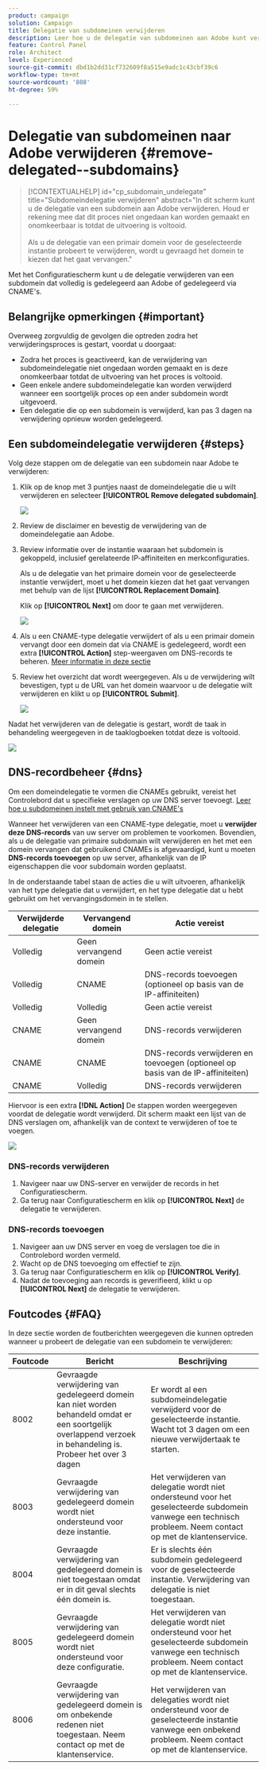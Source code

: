 ```yaml
---
product: campaign
solution: Campaign
title: Delegatie van subdomeinen verwijderen
description: Leer hoe u de delegatie van subdomeinen aan Adobe kunt verwijderen.
feature: Control Panel
role: Architect
level: Experienced
source-git-commit: dbd1b2dd31cf732609f8a515e9adc1c43cbf39c6
workflow-type: tm+mt
source-wordcount: '808'
ht-degree: 59%

---
```


# Delegatie van subdomeinen naar Adobe verwijderen {#remove-delegated--subdomains}

>[!CONTEXTUALHELP]
>id="cp_subdomain_undelegate"
>title="Subdomeindelegatie verwijderen"
>abstract="In dit scherm kunt u de delegatie van een subdomein aan Adobe verwijderen. Houd er rekening mee dat dit proces niet ongedaan kan worden gemaakt en onomkeerbaar is totdat de uitvoering is voltooid.<br><br>Als u de delegatie van een primair domein voor de geselecteerde instantie probeert te verwijderen, wordt u gevraagd het domein te kiezen dat het gaat vervangen."

Met het Configuratiescherm kunt u de delegatie verwijderen van een subdomein dat volledig is gedelegeerd aan Adobe of gedelegeerd via CNAME&#39;s.

## Belangrijke opmerkingen {#important}

Overweeg zorgvuldig de gevolgen die optreden zodra het verwijderingsproces is gestart, voordat u doorgaat:

* Zodra het proces is geactiveerd, kan de verwijdering van subdomeindelegatie niet ongedaan worden gemaakt en is deze onomkeerbaar totdat de uitvoering van het proces is voltooid.
* Geen enkele andere subdomeindelegatie kan worden verwijderd wanneer een soortgelijk proces op een ander subdomein wordt uitgevoerd.
* Een delegatie die op een subdomein is verwijderd, kan pas 3 dagen na verwijdering opnieuw worden gedelegeerd.

## Een subdomeindelegatie verwijderen {#steps}

Volg deze stappen om de delegatie van een subdomein naar Adobe te verwijderen:

1. Klik op de knop met 3 puntjes naast de domeindelegatie die u wilt verwijderen en selecteer **[!UICONTROL Remove delegated subdomain]**.

   ![](assets/undelegate-subdomain.png)

1. Review de disclaimer en bevestig de verwijdering van de domeindelegatie aan Adobe.

1. Review informatie over de instantie waaraan het subdomein is gekoppeld, inclusief gerelateerde IP-affiniteiten en merkconfiguraties.

   Als u de delegatie van het primaire domein voor de geselecteerde instantie verwijdert, moet u het domein kiezen dat het gaat vervangen met behulp van de lijst **[!UICONTROL Replacement Domain]**.

   Klik op **[!UICONTROL Next]** om door te gaan met verwijderen.

   ![](assets/undelegate-subdomain-details.png)

1. Als u een CNAME-type delegatie verwijdert of als u een primair domein vervangt door een domein dat via CNAME is gedelegeerd, wordt een extra **[!UICONTROL Action]** step-weergaven om DNS-records te beheren. [Meer informatie in deze sectie](#dns)

1. Review het overzicht dat wordt weergegeven. Als u de verwijdering wilt bevestigen, typt u de URL van het domein waarvoor u de delegatie wilt verwijderen en klikt u op **[!UICONTROL Submit]**.

   ![](assets/undelegate-submit.png)

Nadat het verwijderen van de delegatie is gestart, wordt de taak in behandeling weergegeven in de taaklogboeken totdat deze is voltooid.

![](assets/undelegate-job.png)

## DNS-recordbeheer {#dns}

Om een domeindelegatie te vormen die CNAMEs gebruikt, vereist het Controlebord dat u specifieke verslagen op uw DNS server toevoegt. [Leer hoe u subdomeinen instelt met gebruik van CNAME&#39;s](setting-up-new-subdomain.md#use-cnames)

Wanneer het verwijderen van een CNAME-type delegatie, moet u **verwijder deze DNS-records** van uw server om problemen te voorkomen. Bovendien, als u de delegatie van primaire subdomain wilt verwijderen en het met een domein vervangen dat gebruikend CNAMEs is afgevaardigd, kunt u moeten **DNS-records toevoegen** op uw server, afhankelijk van de IP eigenschappen die voor subdomain worden geplaatst.

In de onderstaande tabel staan de acties die u wilt uitvoeren, afhankelijk van het type delegatie dat u verwijdert, en het type delegatie dat u hebt gebruikt om het vervangingsdomein in te stellen.

| Verwijderde delegatie | Vervangend domein | Actie vereist |
|  ---  |  ---  |  ---  |
| Volledig | Geen vervangend domein | Geen actie vereist |
| Volledig | CNAME | DNS-records toevoegen (optioneel op basis van de IP-affiniteiten) |
| Volledig | Volledig | Geen actie vereist |
| CNAME | Geen vervangend domein | DNS-records verwijderen |
| CNAME | CNAME | DNS-records verwijderen en toevoegen (optioneel op basis van de IP-affiniteiten) |
| CNAME | Volledig | DNS-records verwijderen |

Hiervoor is een extra **[!DNL Action]** De stappen worden weergegeven voordat de delegatie wordt verwijderd. Dit scherm maakt een lijst van de DNS verslagen om, afhankelijk van de context te verwijderen of toe te voegen.

![](assets/action-step.png)

### DNS-records verwijderen

1. Navigeer naar uw DNS-server en verwijder de records in het Configuratiescherm.
1. Ga terug naar Configuratiescherm en klik op **[!UICONTROL Next]** de delegatie te verwijderen.

### DNS-records toevoegen

1. Navigeer aan uw DNS server en voeg de verslagen toe die in Controlebord worden vermeld.
1. Wacht op de DNS toevoeging om effectief te zijn.
1. Ga terug naar Configuratiescherm en klik op **[!UICONTROL Verify]**.
1. Nadat de toevoeging aan records is geverifieerd, klikt u op **[!UICONTROL Next]** de delegatie te verwijderen.

## Foutcodes {#FAQ}

In deze sectie worden de foutberichten weergegeven die kunnen optreden wanneer u probeert de delegatie van een subdomein te verwijderen:

| Foutcode | Bericht | Beschrijving |
|  ---  |  ---  |  ---  |
| 8002 | Gevraagde verwijdering van gedelegeerd domein kan niet worden behandeld omdat er een soortgelijk overlappend verzoek in behandeling is. Probeer het over 3 dagen | Er wordt al een subdomeindelegatie verwijderd voor de geselecteerde instantie. Wacht tot 3 dagen om een nieuwe verwijdertaak te starten. |
| 8003 | Gevraagde verwijdering van gedelegeerd domein wordt niet ondersteund voor deze instantie. | Het verwijderen van delegatie wordt niet ondersteund voor het geselecteerde subdomein vanwege een technisch probleem. Neem contact op met de klantenservice. |
| 8004 | Gevraagde verwijdering van gedelegeerd domein is niet toegestaan omdat er in dit geval slechts één domein is. | Er is slechts één subdomein gedelegeerd voor de geselecteerde instantie. Verwijdering van delegatie is niet toegestaan. |
| 8005 | Gevraagde verwijdering van gedelegeerd domein wordt niet ondersteund voor deze configuratie. | Het verwijderen van delegatie wordt niet ondersteund voor het geselecteerde subdomein vanwege een technisch probleem. Neem contact op met de klantenservice. |
| 8006 | Gevraagde verwijdering van gedelegeerd domein is om onbekende redenen niet toegestaan. Neem contact op met de klantenservice. | Het verwijderen van delegaties wordt niet ondersteund voor de geselecteerde instantie vanwege een onbekend probleem. Neem contact op met de klantenservice. |
